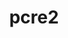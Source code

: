---
title: "pcre2"
layout: cache
categories: [package, develop-2023-06-04]
meta: {"versions": ["10.42"], "compilers": ["gcc@=11.1.0", "gcc@=11.3.0", "gcc@=7.3.1", "gcc@=7.5.0", "oneapi@=2023.0.0"], "oss": ["amzn2", "ubuntu18.04", "ubuntu20.04", "ubuntu22.04"], "platforms": ["linux"], "targets": ["aarch64", "neoverse_n1", "ppc64le", "x86_64", "x86_64_v3"], "stacks": ["aws-ahug", "aws-ahug-aarch64", "aws-isc", "aws-isc-aarch64", "build_systems", "data-vis-sdk", "e4s", "e4s-oneapi", "e4s-power", "ml-linux-x86_64-cpu", "ml-linux-x86_64-cuda", "ml-linux-x86_64-rocm", "radiuss", "root", "tutorial"], "num_specs": 8, "num_specs_by_stack": {"root": 8, "aws-ahug-aarch64": 2, "aws-isc-aarch64": 2, "aws-isc": 1, "aws-ahug": 1, "e4s-power": 1, "radiuss": 1, "build_systems": 1, "e4s-oneapi": 1, "e4s": 1, "data-vis-sdk": 1, "ml-linux-x86_64-cpu": 1, "ml-linux-x86_64-rocm": 1, "ml-linux-x86_64-cuda": 1, "tutorial": 1}}
spec_details: [{"hash": "ca4ec4i3t6y2ec2qnd2qds6l2lpjaokl", "compiler": "gcc@=7.3.1", "versions": ["10.42"], "os": "amzn2", "platform": "linux", "target": "aarch64", "variants": ["build_system=autotools", "~jit", "+multibyte"], "stacks": ["root", "aws-ahug-aarch64", "aws-isc-aarch64"], "size": "-", "tarball": "https://binaries.spack.io/releases/develop-2023-06-04/build_cache/linux-amzn2-aarch64/gcc-7.3.1/pcre2-10.42/linux-amzn2-aarch64-gcc-7.3.1-pcre2-10.42-ca4ec4i3t6y2ec2qnd2qds6l2lpjaokl.spack"}, {"hash": "xnnnkgc6vj6eqyn5kiyout225kcckiak", "compiler": "gcc@=7.3.1", "versions": ["10.42"], "os": "amzn2", "platform": "linux", "target": "neoverse_n1", "variants": ["build_system=autotools", "~jit", "+multibyte"], "stacks": ["root", "aws-ahug-aarch64", "aws-isc-aarch64"], "size": "-", "tarball": "https://binaries.spack.io/releases/develop-2023-06-04/build_cache/linux-amzn2-neoverse_n1/gcc-7.3.1/pcre2-10.42/linux-amzn2-neoverse_n1-gcc-7.3.1-pcre2-10.42-xnnnkgc6vj6eqyn5kiyout225kcckiak.spack"}, {"hash": "hhqzgkyychlbap3avw3g5xudmf4lxkjg", "compiler": "gcc@=7.3.1", "versions": ["10.42"], "os": "amzn2", "platform": "linux", "target": "x86_64_v3", "variants": ["build_system=autotools", "~jit", "+multibyte"], "stacks": ["aws-isc", "aws-ahug", "root"], "size": "-", "tarball": "https://binaries.spack.io/releases/develop-2023-06-04/build_cache/linux-amzn2-x86_64_v3/gcc-7.3.1/pcre2-10.42/linux-amzn2-x86_64_v3-gcc-7.3.1-pcre2-10.42-hhqzgkyychlbap3avw3g5xudmf4lxkjg.spack"}, {"hash": "pa7vipevxfbhjgmp56cwv4fbjcjjfsm5", "compiler": "gcc@=11.1.0", "versions": ["10.42"], "os": "ubuntu20.04", "platform": "linux", "target": "ppc64le", "variants": ["build_system=autotools", "~jit", "+multibyte"], "stacks": ["e4s-power", "root"], "size": "-", "tarball": "https://binaries.spack.io/releases/develop-2023-06-04/build_cache/linux-ubuntu20.04-ppc64le/gcc-11.1.0/pcre2-10.42/linux-ubuntu20.04-ppc64le-gcc-11.1.0-pcre2-10.42-pa7vipevxfbhjgmp56cwv4fbjcjjfsm5.spack"}, {"hash": "4fl3nn4ypctsy4afdyvf5wchwr3p5tvk", "compiler": "gcc@=7.5.0", "versions": ["10.42"], "os": "ubuntu18.04", "platform": "linux", "target": "x86_64_v3", "variants": ["build_system=autotools", "~jit", "+multibyte"], "stacks": ["radiuss", "root", "build_systems"], "size": "-", "tarball": "https://binaries.spack.io/releases/develop-2023-06-04/build_cache/linux-ubuntu18.04-x86_64_v3/gcc-7.5.0/pcre2-10.42/linux-ubuntu18.04-x86_64_v3-gcc-7.5.0-pcre2-10.42-4fl3nn4ypctsy4afdyvf5wchwr3p5tvk.spack"}, {"hash": "3kostnkmoxhqbmtbvc4r4pvofyffiht4", "compiler": "oneapi@=2023.0.0", "versions": ["10.42"], "os": "ubuntu20.04", "platform": "linux", "target": "x86_64", "variants": ["build_system=autotools", "~jit", "+multibyte"], "stacks": ["e4s-oneapi", "root"], "size": "-", "tarball": "https://binaries.spack.io/releases/develop-2023-06-04/build_cache/linux-ubuntu20.04-x86_64/oneapi-2023.0.0/pcre2-10.42/linux-ubuntu20.04-x86_64-oneapi-2023.0.0-pcre2-10.42-3kostnkmoxhqbmtbvc4r4pvofyffiht4.spack"}, {"hash": "px543t7fu6qpmmso3fsfhpcrelfa5scf", "compiler": "gcc@=11.1.0", "versions": ["10.42"], "os": "ubuntu20.04", "platform": "linux", "target": "x86_64_v3", "variants": ["build_system=autotools", "~jit", "+multibyte"], "stacks": ["e4s", "root", "data-vis-sdk"], "size": "-", "tarball": "https://binaries.spack.io/releases/develop-2023-06-04/build_cache/linux-ubuntu20.04-x86_64_v3/gcc-11.1.0/pcre2-10.42/linux-ubuntu20.04-x86_64_v3-gcc-11.1.0-pcre2-10.42-px543t7fu6qpmmso3fsfhpcrelfa5scf.spack"}, {"hash": "ddple3kwuks2s5immfvx2gtob7jhxvyc", "compiler": "gcc@=11.3.0", "versions": ["10.42"], "os": "ubuntu22.04", "platform": "linux", "target": "x86_64_v3", "variants": ["build_system=autotools", "~jit", "+multibyte"], "stacks": ["ml-linux-x86_64-cpu", "ml-linux-x86_64-rocm", "ml-linux-x86_64-cuda", "tutorial", "root"], "size": "-", "tarball": "https://binaries.spack.io/releases/develop-2023-06-04/build_cache/linux-ubuntu22.04-x86_64_v3/gcc-11.3.0/pcre2-10.42/linux-ubuntu22.04-x86_64_v3-gcc-11.3.0-pcre2-10.42-ddple3kwuks2s5immfvx2gtob7jhxvyc.spack"}]
---